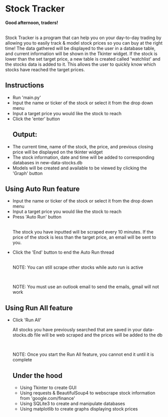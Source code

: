 <h1>Stock Tracker</h1>

<div><b>Good afternoon, traders!</b><div><br>
<p>Stock Tracker is a program that can help you on your day-to-day trading by allowing you to easily track & model stock prices so you can buy at the right time! The data gathered will be displayed to the user in a database table, and current information will be shown in the Tkinter widget. If the stock is lower than the set target price, a new table is created called 'watchlist' and the stocks data is added to it. This allows the user to quickly know which stocks have reached the target prices.
</body></p>

<body>
  <h2>Instructions</h2>
  <ul>
    <li>Run 'main.py'</li>
    <li>Input the name or ticker of the stock or select it from the drop down menu</li>
    <li>Input a target price you would like the stock to reach</li>
    <li>Click the 'enter' button</li>
    <h2>Output:</h2>
    <li>The current time, name of the stock, the price, and previous closing price will be displayed on the tkinter widget</li>
    <li>The stock information, date and time will be added to corresponding databases in new-data-stocks.db</li>
    <li>Models will be created and available to be viewed by clicking the 'Graph' button</li>
  </ul>
  
  <h2>Using Auto Run feature </h2>
  <ul>
    <li>Input the name or ticker of the stock or select it from the drop down menu</li>
    <li> Input a target price you would like the stock to reach</li>
    <li>Press 'Auto Run' button</li>
    <br><p>The stock you have inputted will be scraped every 10 minutes. If the price of the stock is less than the target price, an email will be sent to you.</p>
    <li>Click the 'End' button to end the Auto Run thread</li>
    <br><p>NOTE: You can still scrape other stocks while auto run is active</p>
    <br><p>NOTE: You must use an outlook email to send the emails, gmail will not work</p>
   </ul>
  
  <h2>Using Run All feature </h2>
  <ul>
    <li>Click 'Run All'</li>
    <p>All stocks you have previously searched that are saved in your data-stocks.db file will be web scraped and the prices will be added to the db</p>
    <br><p>NOTE: Once you start the Run All feature, you cannot end it until it is complete</p>
   
  <h2>Under the hood</h2>
  <ul>
    <li>Using Tkinter to create GUI</li>
    <li>Using requests & BeautifulSoup4 to webscrape stock information from 'google.com/finance'</li>
    <li>Using SQLite3 to create and manipulate databases</li>
    <li>Using matplotlib to create graphs displaying stock prices</li>
  </ul>
 </body>

  
 
